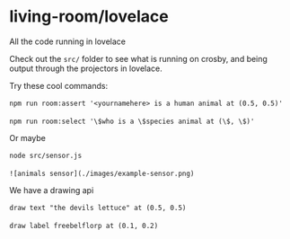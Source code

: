# living-room/lovelace

All the code running in lovelace

Check out the `src/` folder to see what is running on crosby, and being output through the projectors in lovelace.

Try these cool commands:

    npm run room:assert '<yournamehere> is a human animal at (0.5, 0.5)'

    npm run room:select '\$who is a \$species animal at (\$, \$)'

Or maybe

    node src/sensor.js

    ![animals sensor](./images/example-sensor.png)

We have a drawing api

    draw text "the devils lettuce" at (0.5, 0.5)

    draw label freebelflorp at (0.1, 0.2)
